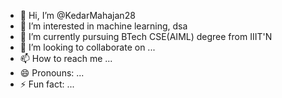 - 👋 Hi, I’m @KedarMahajan28
- 👀 I’m interested in machine learning, dsa
- 🌱 I’m currently pursuing BTech CSE(AIML) degree from IIIT'N
- 💞️ I’m looking to collaborate on ...
- 📫 How to reach me ...
- 😄 Pronouns: ...
- ⚡ Fun fact: ...

<!---
KedarMahajan28/KedarMahajan28 is a ✨ special ✨ repository because its `README.md` (this file) appears on your GitHub profile.
You can click the Preview link to take a look at your changes.
--->
